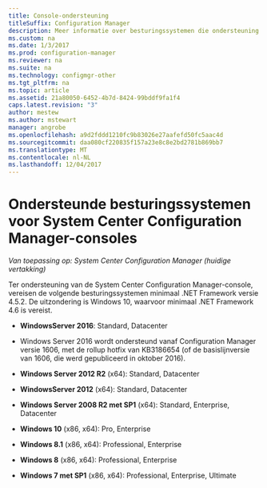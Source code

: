 ```yaml
---
title: Console-ondersteuning
titleSuffix: Configuration Manager
description: Meer informatie over besturingssystemen die ondersteuning biedt voor een System Center Configuration Manager-console.
ms.custom: na
ms.date: 1/3/2017
ms.prod: configuration-manager
ms.reviewer: na
ms.suite: na
ms.technology: configmgr-other
ms.tgt_pltfrm: na
ms.topic: article
ms.assetid: 21a80050-6452-4b7d-8424-99bddf9fa1f4
caps.latest.revision: "3"
author: mestew
ms.author: mstewart
manager: angrobe
ms.openlocfilehash: a9d2fddd1210fc9b83026e27aafefd50fc5aac4d
ms.sourcegitcommit: daa080cf220835f157a23e8c8e2bd2781b869bb7
ms.translationtype: MT
ms.contentlocale: nl-NL
ms.lasthandoff: 12/04/2017
---
```

# <a name="supported-operating-systems-for-system-center-configuration-manager-consoles"></a>Ondersteunde besturingssystemen voor System Center Configuration Manager-consoles

*Van toepassing op: System Center Configuration Manager (huidige vertakking)*


 Ter ondersteuning van de System Center Configuration Manager-console, vereisen de volgende besturingssystemen minimaal .NET Framework versie 4.5.2. De uitzondering is Windows 10, waarvoor minimaal .NET Framework 4.6 is vereist.  

-   **WindowsServer 2016**: Standard, Datacenter  
  - Windows Server 2016 wordt ondersteund vanaf Configuration Manager versie 1606, met de rollup hotfix van KB3186654 (of de basislijnversie van 1606, die werd gepubliceerd in oktober 2016).  


-   **Windows Server 2012 R2** (x64): Standard, Datacenter  

-   **WindowsServer 2012** (x64): Standard, Datacenter  

-   **Windows Server 2008 R2 met SP1** (x64): Standard, Enterprise, Datacenter  

-   **Windows 10** (x86, x64): Pro, Enterprise  

-   **Windows 8.1** (x86, x64): Professional, Enterprise  

-   **Windows 8** (x86, x64): Professional, Enterprise  

-   **Windows 7 met SP1** (x86, x64): Professional, Enterprise, Ultimate  
